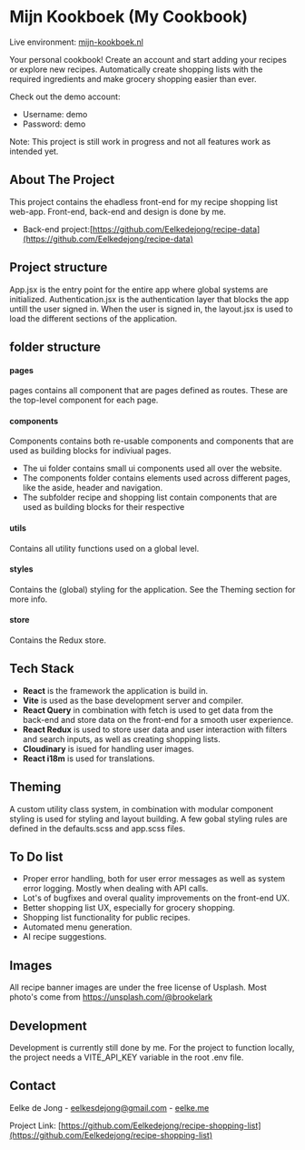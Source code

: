# Mijn Kookboek (My Cookbook)

Live environment: [mijn-kookboek.nl](https://mijn-kookboek.nl)

Your personal cookbook! Create an account and start adding your recipes or explore new recipes. Automatically create shopping lists with the required ingredients and make grocery shopping easier than ever.

Check out the demo account:

- Username: demo
- Password: demo

Note: This project is still work in progress and not all features work as intended yet.

## About The Project

This project contains the ehadless front-end for my recipe shopping list web-app.
Front-end, back-end and design is done by me.

- Back-end project:[https://github.com/Eelkedejong/recipe-data](https://github.com/Eelkedejong/recipe-data)

## Project structure

App.jsx is the entry point for the entire app where global systems are initialized.
Authentication.jsx is the authentication layer that blocks the app untill the user signed in.
When the user is signed in, the layout.jsx is used to load the different sections of the application.

## folder structure

#### pages

pages contains all component that are pages defined as routes. These are the top-level component for each page.

#### components

Components contains both re-usable components and components that are used as building blocks for indiviual pages.

- The ui folder contains small ui components used all over the website.
- The components folder contains elements used across different pages, like the aside, header and navigation.
- The subfolder recipe and shopping list contain components that are used as building blocks for their respective

#### utils

Contains all utility functions used on a global level.

#### styles

Contains the (global) styling for the application. See the Theming section for more info.

#### store

Contains the Redux store.

## Tech Stack

- **React** is the framework the application is build in.
- **Vite** is used as the base development server and compiler.
- **React Query** in combination with fetch is used to get data from the back-end and store data on the front-end for a smooth user experience.
- **React Redux** is used to store user data and user interaction with filters and search inputs, as well as creating shopping lists.
- **Cloudinary** is isued for handling user images.
- **React i18m** is used for translations.

## Theming

A custom utility class system, in combination with modular component styling is used for styling and layout building.
A few gobal styling rules are defined in the defaults.scss and app.scss files.

## To Do list

- Proper error handling, both for user error messages as well as system error logging. Mostly when dealing with API calls.
- Lot's of bugfixes and overal quality improvements on the front-end UX.
- Better shopping list UX, especially for grocery shopping.
- Shopping list functionality for public recipes.
- Automated menu generation.
- AI recipe suggestions.

## Images

All recipe banner images are under the free license of Usplash.
Most photo's come from https://unsplash.com/@brookelark

## Development

Development is currently still done by me. For the project to function locally, the project needs a VITE_API_KEY variable in the root .env file.

## Contact

Eelke de Jong - eelkesdejong@gmail.com - [eelke.me](https://eelke.me)

Project Link: [https://github.com/Eelkedejong/recipe-shopping-list](https://github.com/Eelkedejong/recipe-shopping-list)

[contributors-shield]: https://img.shields.io/github/contributors/Eelkedejong/repo_name.svg?style=for-the-badge
[contributors-url]: https://github.com/Eelkedejong/
[issues-shield]: https://img.shields.io/github/issues/Eelkedejong/repo_name.svg?style=for-the-badge
[issues-url]: https://github.com/Eelkedejong/recipe-shopping-list/issues
[linkedin-shield]: https://img.shields.io/badge/-LinkedIn-black.svg?style=for-the-badge&logo=linkedin&colorB=555
[linkedin-url]: https://www.linkedin.com/in/eelke-de-jong/
[product-screenshot]: images/screenshot.png
[React.js]: https://img.shields.io/badge/React-20232A?style=for-the-badge&logo=react&logoColor=61DAFB
[React-url]: https://reactjs.org/
